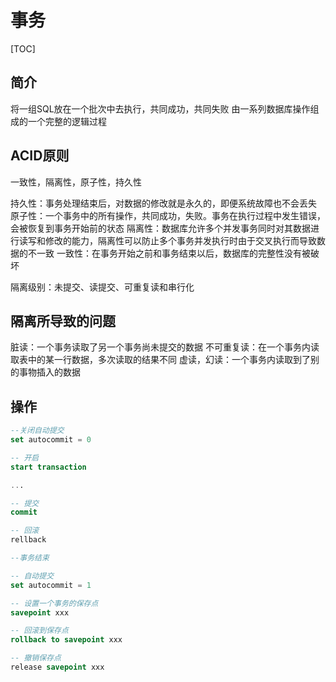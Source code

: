 # 事务

[TOC]

## 简介

将一组SQL放在一个批次中去执行，共同成功，共同失败
由一系列数据库操作组成的一个完整的逻辑过程

## ACID原则

一致性，隔离性，原子性，持久性

持久性：事务处理结束后，对数据的修改就是永久的，即便系统故障也不会丢失
原子性：一个事务中的所有操作，共同成功，失败。事务在执行过程中发生错误，会被恢复到事务开始前的状态
隔离性：数据库允许多个并发事务同时对其数据进行读写和修改的能力，隔离性可以防止多个事务并发执行时由于交叉执行而导致数据的不一致
一致性：在事务开始之前和事务结束以后，数据库的完整性没有被破坏

隔离级别：未提交、读提交、可重复读和串行化

## 隔离所导致的问题

脏读：一个事务读取了另一个事务尚未提交的数据
不可重复读：在一个事务内读取表中的某一行数据，多次读取的结果不同
虚读，幻读：一个事务内读取到了别的事物插入的数据

## 操作

```sql
--关闭自动提交
set autocommit = 0

-- 开启
start transaction

...

-- 提交
commit

-- 回滚
rellback

--事务结束

-- 自动提交
set autocommit = 1

-- 设置一个事务的保存点
savepoint xxx

-- 回滚到保存点
rollback to savepoint xxx

-- 撤销保存点
release savepoint xxx
```
